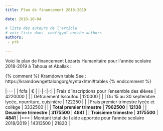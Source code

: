 ```yaml
---
title: Plan de financement 2018-2019

date: 2018-10-04

# liste des auteurs de l'article
# voir liste dans _configyml entrée authors
authors:
 - ptk

---
```


Voici le plan de financement Lézarts Humanitaire pour l'année scolaire 2018-2019 à Tahoua et Aballak :

{% comment %}
Kramdown table
See : https://kramdowngettalongorg/syntaxhtml#tables
{% endcomment %}

|---
|  | fcfa | € |
|-|-:|-:|
| Frais d’inscriptions pour l’ensemble des élèves  | 4220000  |  |
| Défraiement Issoufou | 120000  |  |
| Du 15 au 30 septembre  lycée, nourriture, cuisinière | 122250  |   |
| Frais premier trimestre lycée et collège | 3332500  |  |
| **Total premier trimestre** | **7962500** | **12138**  |
| **Deuxième trimestre** | **3175500** | **4841** |
| **Troisième trimestre** | **3175500** | **4841** |
|===
| Montant total de l aide apportée pour l’année scolaire 2018/2019 | 14313500 | 21820 |
